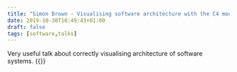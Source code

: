 ```yaml
---
title: "Simon Brown - Visualising software architecture with the C4 model"
date: 2019-10-30T10:49:43+01:00
draft: false
tags: [software,talks]
---
```

Very useful talk about correctly visualising architecture of software systems.
{{<youtube x2-rSnhpw0g>}}